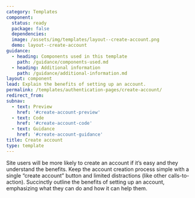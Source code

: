 ```yaml
---
category: Templates
component:
  status: ready
  package: false
  dependencies:
  image: /assets/img/templates/layout--create-account.png
  demo: layout--create-account
guidance:
  - heading: Components used in this template
    path: /guidance/components-used.md
  - heading: Additional information
    path: /guidance/additional-information.md
layout: component
lead: Explain the benefits of setting up an account.
permalink: /templates/authentication-pages/create-account/
redirect_from:
subnav:
  - text: Preview
    href: '#create-account-preview'
  - text: Code
    href: '#create-account-code'
  - text: Guidance
    href: '#create-account-guidance'
title: Create account
type: template
---
```


Site users will be more likely to create an account if it’s easy and they understand the benefits. Keep the account creation process simple with a single “create account” button and limited distractions (like other calls-to-action). Succinctly outline the benefits of setting up an account, emphasizing what they can do and how it can help them.

